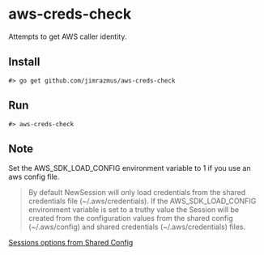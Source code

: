 # aws-creds-check

Attempts to get AWS caller identity.

## Install

```
#> go get github.com/jimrazmus/aws-creds-check
```

## Run

```
#> aws-creds-check
```

## Note

Set the AWS_SDK_LOAD_CONFIG environment variable to 1 if you use an aws config file.

> By default NewSession will only load credentials from the shared credentials file (~/.aws/credentials). If the AWS_SDK_LOAD_CONFIG environment variable is set to a truthy value the Session will be created from the configuration values from the shared config (~/.aws/config) and shared credentials (~/.aws/credentials) files.

[Sessions options from Shared Config](https://docs.aws.amazon.com/sdk-for-go/api/aws/session/)
